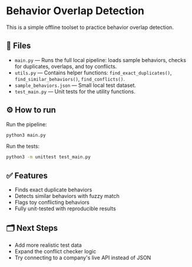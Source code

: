 # Behavior Overlap Detection

This is a simple offline toolset to practice behavior overlap detection.

## 📂 Files

- `main.py` — Runs the full local pipeline: loads sample behaviors, checks for duplicates, overlaps, and toy conflicts.
- `utils.py` — Contains helper functions: `find_exact_duplicates()`, `find_similar_behaviors()`, `find_conflicts()`.
- `sample_behaviors.json` — Small local test dataset.
- `test_main.py` — Unit tests for the utility functions.

## ⚙️ How to run

Run the pipeline:
```bash
python3 main.py
```

Run the tests:
```bash
python3 -m unittest test_main.py
```

## ✅ Features

- Finds exact duplicate behaviors
- Detects similar behaviors with fuzzy match
- Flags toy conflicting behaviors
- Fully unit-tested with reproducible results

## 🗂️ Next Steps

- Add more realistic test data
- Expand the conflict checker logic
- Try connecting to a company's live API instead of JSON
